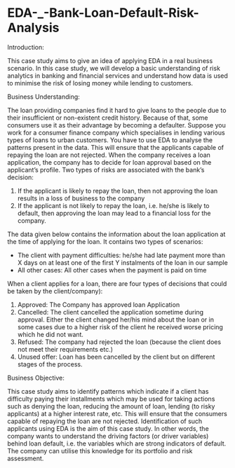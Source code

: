 # EDA-_-Bank-Loan-Default-Risk-Analysis

Introduction:


This case study aims to give an idea of applying EDA in a real business scenario. In this case study, we will develop a basic understanding of risk analytics in banking and financial services and understand how data is used to minimise the risk of losing money while lending to customers.

Business Understanding:


The loan providing companies find it hard to give loans to the people due to their insufficient or non-existent credit history. Because of that, some consumers use it as their advantage by becoming a defaulter. Suppose you work for a consumer finance company which specialises in lending various types of loans to urban customers. You have to use EDA to analyse the patterns present in the data. This will ensure that the applicants capable of repaying the loan are not rejected.
When the company receives a loan application, the company has to decide for loan approval based on the applicant’s profile. Two types of risks are associated with the bank’s decision:

1. If the applicant is likely to repay the loan, then not approving the loan results in a loss of business to the company
2. If the applicant is not likely to repay the loan, i.e. he/she is likely to default, then approving the loan may lead to a financial loss for the company.
   
The data given below contains the information about the loan application at the time of applying for the loan. It contains two types of scenarios:

- The client with payment difficulties: he/she had late payment more than X days on at least one of the first Y instalments of the loan in our sample
- All other cases: All other cases when the payment is paid on time

When a client applies for a loan, there are four types of decisions that could be taken by the client/company):

1. Approved: The Company has approved loan Application
2. Cancelled: The client cancelled the application sometime during approval. Either the client changed her/his mind about the loan or in some cases due to a higher risk of the client he received worse pricing which he did not want.
3. Refused: The company had rejected the loan (because the client does not meet their requirements etc.)
4. Unused offer: Loan has been cancelled by the client but on different stages of the process.

Business Objective:

This case study aims to identify patterns which indicate if a client has difficulty paying their installments which may be used for taking actions such as denying the loan, reducing the amount of loan, lending (to risky applicants) at a higher interest rate, etc. This will ensure that the consumers capable of repaying the loan are not rejected. Identification of such applicants using EDA is the aim of this case study.
In other words, the company wants to understand the driving factors (or driver variables) behind loan default, i.e. the variables which are strong indicators of default. The company can utilise this knowledge for its portfolio and risk assessment.
